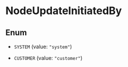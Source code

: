 

# NodeUpdateInitiatedBy

## Enum


* `SYSTEM` (value: `"system"`)

* `CUSTOMER` (value: `"customer"`)



